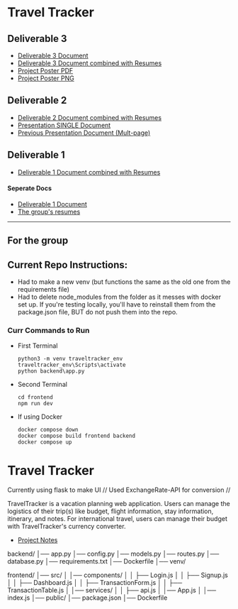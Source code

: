 # Travel Tracker

## Deliverable 3
* [Deliverable 3 Document](Resume/deliverable3/CSC468_Deliverable3_Group5.pdf)
* [Deliverable 3 Document combined with Resumes](Resume/deliverable3/CSC468_Deliverable3_Group5_withResumes.pdf)
* [Project Poster PDF](Resume/deliverable3/TravelTrackerPoster.pdf)
* [Project Poster PNG](Resume/deliverable3/TravelTrackerPoster_img.png)

## Deliverable 2
* [Deliverable 2 Document combined with Resumes](Resume/deliverable2/CSC468_Deliverable2_Group5.pdf)
* [Presentation SINGLE Document](Resume/deliverable2/TravelTracker_Poster.pdf)
* [Previous Presentation Document (Mult-page)](Resume/deliverable2/TravelTracker_OriginalSlides.pdf)
## Deliverable 1
* [Deliverable 1 Document combined with Resumes](Resume/deliverable1/CSC468_Deliverable_1.pdf)


#### Seperate Docs
* [Deliverable 1 Document](https://docs.google.com/document/d/1nsGIeEfJcqjZ_Max3em2NcJI6Ekz9qwitJ5Ktx2cg3g/edit?usp=sharing)
* [The group's resumes](Resume/Group_resumes_combined.pdf)

--- 

## For the group

## Current Repo Instructions:
* Had to make a new venv (but functions the same as the old one from the requirements file)
* Had to delete node_modules from the folder as it messes with docker set up. If you're testing locally, you'll have to reinstall them from the package.json file, BUT do not push them into the repo.

### Curr Commands to Run
* First Terminal
  ```
  python3 -m venv traveltracker_env
  traveltracker_env\Scripts\activate
  python backend\app.py
* Second Terminal
  ```
  cd frontend
  npm run dev

* If using Docker
  ```
  docker compose down
  docker compose build frontend backend
  docker compose up
  
# Travel Tracker

Currently using flask to make UI // Used ExchangeRate-API for conversion // 

TravelTracker is a vacation planning web application. Users can manage the logistics of their trip(s) like budget, flight information, stay information, itinerary, and notes. For international travel, users can manage their budget with TravelTracker's currency converter. 

* [Project Notes](https://docs.google.com/document/d/1tlLTfswJN_oT1oBvBYVSixCLlUY5gRvoMqDTR7MBcOM/edit?usp=sharing)
  


backend/
│── app.py
│── config.py
│── models.py
│── routes.py
│── database.py
│── requirements.txt
│── Dockerfile
│── venv/ 

frontend/
│── src/
│   │── components/
│   │   ├── Login.js
│   │   ├── Signup.js
│   │   ├── Dashboard.js
│   │   ├── TransactionForm.js
│   │   ├── TransactionTable.js
│   │── services/
│   │   ├── api.js
│   │── App.js
│   │── index.js
│── public/
│── package.json
│── Dockerfile


